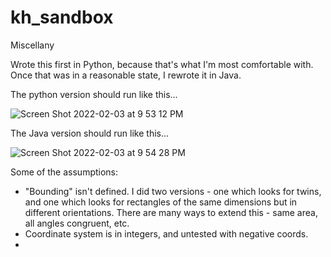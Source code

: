 # kh_sandbox
Miscellany

Wrote this first in Python, because that's what I'm most comfortable with. Once that was in a reasonable state, I rewrote it in Java.

The python version should run like this...

![Screen Shot 2022-02-03 at 9 53 12 PM](https://user-images.githubusercontent.com/5768048/152479601-4c6c2270-609a-45b7-91e8-b0be8ba3b5e4.png)

The Java version should run like this...

![Screen Shot 2022-02-03 at 9 54 28 PM](https://user-images.githubusercontent.com/5768048/152479683-742e82ed-01df-4108-be8c-1bc643e9cb01.png)

Some of the assumptions:

- "Bounding" isn't defined. I did two versions - one which looks for twins, and one which looks for rectangles of the same dimensions but in different orientations. There are many ways to extend this - same area, all angles congruent, etc.
- Coordinate system is in integers, and untested with negative coords.
- 
